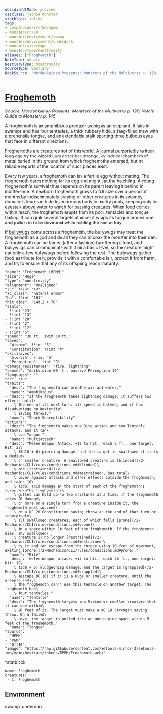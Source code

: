 ```yaml
---
obsidianUIMode: preview
cssclass: json5e-monster
statblock: inline
tags:
- compendium/src/5e/mpmm
- monster/cr/10
- monster/environment/swamp
- monster/environment/underdark
- monster/size/huge
- monster/type/monstrosity
aliases: ["Froghemoth"]
NoteIcon: monster
BestiaryType: monstrosity
SourceType: Bestiary
BookSource: "Mordenkainen Presents: Monsters of the Multiverse p. 130, Volo's Guide to Monsters p. 145"
---
```

# [Froghemoth](2-Mechanics/CLI/bestiary/monstrosity/froghemoth-mpmm.md)
*Source: Mordenkainen Presents: Monsters of the Multiverse p. 130, Volo's Guide to Monsters p. 145*  

A froghemoth is an amphibious predator as big as an elephant. It lairs in swamps and has four tentacles, a thick rubbery hide, a fang-filled maw with a prehensile tongue, and an extendable stalk sporting three bulbous eyes that face in different directions.

Froghemoths are creatures not of this world. A journal purportedly written long ago by the wizard Lum describes strange, cylindrical chambers of metal buried in the ground from which froghemoths emerged, but no reliable reports of the location of such places exist.

Every few years, a froghemoth can lay a fertile egg without mating. The froghemoth cares nothing for its egg and might eat the hatchling. A young froghemoth's survival thus depends on its parent leaving it behind in indifference. A newborn froghemoth grows to full size over a period of months by indiscriminately preying on other creatures in its swampy domain. It learns to hide its enormous body in murky pools, keeping only its eyestalk above water to watch for passing creatures. When food comes within reach, the froghemoth erupts from its pool, tentacles and tongue flailing. It can grab several targets at once; it wraps its tongue around one and pulls it in to be devoured while holding the rest at bay.

If [bullywugs](/2-Mechanics/CLI/bestiary/humanoid/bullywug.md) come across a froghemoth, the bullywugs may treat the froghemoth as a god and do all they can to coax the monster into their den. A froghemoth can be tamed (after a fashion) by offering it food, and bullywugs can communicate with it on a basic level, so the creature might eat only a few bullywugs before following the rest. The bullywugs gather food as tribute for it, provide it with a comfortable lair, protect it from harm, and try to ensure that any of its offspring reach maturity.

```statblock
"name": "Froghemoth (MPMM)"
"size": "Huge"
"type": "monstrosity"
"alignment": "Unaligned"
"ac": !!int "14"
"ac_class": "natural armor"
"hp": !!int "161"
"hit_dice": "14d12 + 70"
"stats":
- !!int "23"
- !!int "13"
- !!int "20"
- !!int "2"
- !!int "12"
- !!int "5"
"speed": "30 ft., swim 30 ft."
"saves":
  "Wisdom": !!int "5"
  "Constitution": !!int "9"
"skillsaves":
  "Stealth": !!int "5"
  "Perception": !!int "9"
"damage_resistances": "fire, lightning"
"senses": "darkvision 60 ft., passive Perception 19"
"languages": ""
"cr": "10"
"traits":
- "desc": "The froghemoth can breathe air and water."
  "name": "Amphibious"
- "desc": "If the froghemoth takes lightning damage, it suffers two effects until\
    \ the end of its next turn: its speed is halved, and it has disadvantage on Dexterity\
    \ saving throws."
  "name": "Shock Susceptibility"
"actions":
- "desc": "The froghemoth makes one Bite attack and two Tentacle attacks, and it can\
    \ use Tongue."
  "name": "Multiattack"
- "desc": "Melee Weapon Attack: +10 to hit, reach 5 ft., one target. Hit: 22\
    \ (3d10 + 6) piercing damage, and the target is swallowed if it is a Medium\
    \ or smaller creature. A swallowed creature is [blinded](/2-Mechanics/CLI/rules/conditions.md#blinded)\
    \ and [restrained](/2-Mechanics/CLI/rules/conditions.md#restrained), has total\
    \ cover against attacks and other effects outside the froghemoth, and takes 10\
    \ (3d6) acid damage at the start of each of the froghemoth's turns.\n\nThe froghemoth's\
    \ gullet can hold up to two creatures at a time. If the froghemoth takes 20 damage\
    \ or more on a single turn from a creature inside it, the froghemoth must succeed\
    \ on a DC 20 Constitution saving throw at the end of that turn or regurgitate\
    \ all swallowed creatures, each of which falls [prone](/2-Mechanics/CLI/rules/conditions.md#prone)\
    \ in a space within 10 feet of the froghemoth. If the froghemoth dies, any swallowed\
    \ creature is no longer [restrained](/2-Mechanics/CLI/rules/conditions.md#restrained)\
    \ by it and can escape from the corpse using 10 feet of movement, exiting [prone](/2-Mechanics/CLI/rules/conditions.md#prone)."
  "name": "Bite"
- "desc": "Melee Weapon Attack: +10 to hit, reach 20 ft., one target. Hit: 19\
    \ (3d8 + 6) bludgeoning damage, and the target is [grappled](/2-Mechanics/CLI/rules/conditions.md#grappled)\
    \ (escape DC 16) if it is a Huge or smaller creature. Until the grapple ends,\
    \ the froghemoth can't use this tentacle on another target. The froghemoth has\
    \ four tentacles."
  "name": "Tentacle"
- "desc": "The froghemoth targets one Medium or smaller creature that it can see within\
    \ 20 feet of it. The target must make a DC 18 Strength saving throw. On a failed\
    \ save, the target is pulled into an unoccupied space within 5 feet of the froghemoth."
  "name": "Tongue"
"source":
- "MPMM"
- "VGM"
- "QftIS"
"image": "https://raw.githubusercontent.com/5etools-mirror-2/5etools-img/main/bestiary/tokens/MPMM/Froghemoth.webp"
```
^statblock

```encounter-table
name: Froghemoth
creatures:
 - 1: Froghemoth
```

## Environment

swamp, underdark